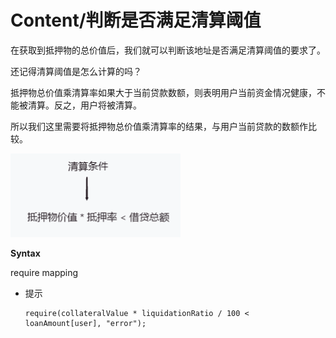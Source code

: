# Content/判断是否满足清算阈值

在获取到抵押物的总价值后，我们就可以判断该地址是否满足清算阈值的要求了。

还记得清算阈值是怎么计算的吗？

抵押物总价值乘清算率如果大于当前贷款数额，则表明用户当前资金情况健康，不能被清算。反之，用户将被清算。

所以我们这里需要将抵押物总价值乘清算率的结果，与用户当前贷款的数额作比较。

![未命名白板.jpg](./img/4-1.jpg)

**Syntax**

require  mapping

- 提示
    
    ```solidity
    require(collateralValue * liquidationRatio / 100 < loanAmount[user], "error");
    ```
    
